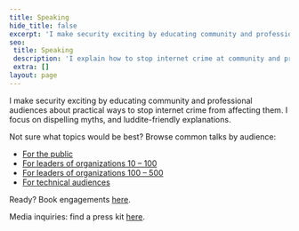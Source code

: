 ```yaml
---
title: Speaking
hide_title: false
excerpt: 'I make security exciting by educating community and professional audiences about practical ways to stop internet crime from affecting them. I focus on easy wins, dispelling myths, and luddite-friendly explanations.'
seo:
 title: Speaking
 description: 'I explain how to stop internet crime at community and professional events.'
 extra: []
layout: page
---
```

I make security exciting by educating community and professional audiences about practical ways to stop internet crime from affecting them. I focus on dispelling myths, and luddite-friendly explanations. 

Not sure what topics would be best? Browse common talks by audience:

- [For the public](/speaking_public) 
- [For leaders of organizations 10 – 100](/speaking_sb)
- [For leaders of organizations 100 – 500](/speaking_mb)
- [For technical audiences](/speaking_tech)

Ready? Book engagements [here](/book_speaking).

Media inquiries: find a press kit [here](/images/dylan_one_sheet.pdf). 